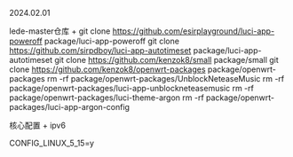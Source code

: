 2024.02.01

lede-master仓库 + 
  git clone https://github.com/esirplayground/luci-app-poweroff package/luci-app-poweroff
  git clone https://github.com/sirpdboy/luci-app-autotimeset package/luci-app-autotimeset
  git clone https://github.com/kenzok8/small package/small
  git clone https://github.com/kenzok8/openwrt-packages package/openwrt-packages
  rm -rf package/openwrt-packages/UnblockNeteaseMusic
  rm -rf package/openwrt-packages/luci-app-unblockneteasemusic
  rm -rf package/openwrt-packages/luci-theme-argon
  rm -rf package/openwrt-packages/luci-app-argon-config

核心配置 + ipv6

CONFIG_LINUX_5_15=y
